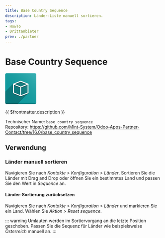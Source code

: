 ```yaml
---
title: Base Country Sequence
description: Länder-Liste manuell sortieren.
tags:
- HowTo
- Drittanbieter
prev: ./partner
---
```

# Base Country Sequence
![icon_oms_box](attachments/icon_oms_box.png)

{{ $frontmatter.description }}

Technischer Name: `base_country_sequence`\
Repository: <https://github.com/Mint-System/Odoo-Apps-Partner-Contact/tree/16.0/base_country_sequence>

## Verwendung

### Länder manuell sortieren

Navigieren Sie nach *Kontakte > Konfiguration > Länder*. Sortieren Sie die Länder mit Drag and Drop oder öffnen Sie ein bestimmtes Land und passen Sie den Wert in *Sequence*  an.

#### Länder-Sortierung zurücksetzen

Navigieren Sie nach *Kontakte > Konfiguration > Länder* und markieren Sie ein Land. Wählen Sie *Aktion > Reset sequence*.

::: warning
Umlauten werden im Sortiervorgang an die letzte Position geschoben. Passen Sie die Sequenz für Länder wie beispielsweise *Österreich* manuell an.
:::